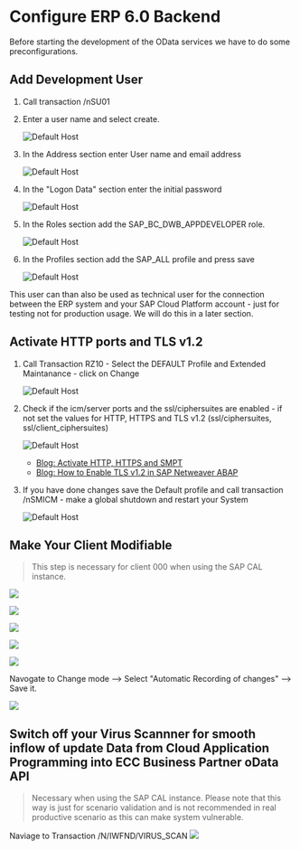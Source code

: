 #   Configure ERP 6.0 Backend

Before starting the development of the OData services we have to do some preconfigurations.

## Add Development User

1. Call transaction /nSU01
2. Enter a user name and select create.
   
   ![Default Host](images/eccsetup-7.png)

3. In the Address section enter User name and email address
   
   ![Default Host](images/eccsetup-8.png)

4. In the "Logon Data" section enter the initial password

   ![Default Host](images/eccsetup-9.png)

5. In the Roles section add the SAP_BC_DWB_APPDEVELOPER role.

   ![Default Host](images/eccsetup-13.png)

6. In the Profiles section add the SAP_ALL profile and press save

   ![Default Host](images/eccsetup-16.png)

This user can than also be used as technical user for the connection between the ERP system and your SAP Cloud Platform account - just for testing not for production usage. We will do this in a later section.

## Activate HTTP ports and TLS v1.2

1. Call Transaction RZ10 - Select the DEFAULT Profile and Extended Maintanance - click on Change

   ![Default Host](images/eccsetup-18.png)

2. Check if the icm/server ports and the ssl/ciphersuites are enabled - if not set the values for HTTP, HTTPS and TLS v1.2 (ssl/ciphersuites, ssl/client_ciphersuites)

   ![Default Host](images/eccsetup-17.png)

    * [Blog: Activate HTTP, HTTPS and SMPT ](https://blogs.sap.com/2014/02/05/how-to-activate-and-define-http-https-smtp-ports-in-any-sap-r3-system/)
    * [Blog: How to Enable TLS v1.2 in SAP Netweaver ABAP](https://blogs.sap.com/2019/11/11/how-to-enable-tls-v1.2-in-sap-netweaver-abap/)

3. If you have done changes save the Default profile and call transaction /nSMICM - make a global shutdown and restart your System
   
   ![Default Host](images/eccsetup-19.png)

## Make Your Client Modifiable
>This step is necessary for client 000 when using the SAP CAL instance.

![](./images/trans1.png)

![](./images/trans2.png)

![](./images/trans3.png)

![](./images/trans4.png)

![](./images/trans5.png)

Navogate to Change mode --> Select "Automatic Recording of changes" --> Save it.

![](./images/trans6.png)

## Switch off your Virus Scannner for smooth inflow of update Data from Cloud Application Programming into ECC Business Partner oData API 

> Necessary when using the SAP CAL instance. Please note that this way is just for scenario validation and is not recommended in real productive scenario as this can make system vulnerable.

Naviage to Transaction /N/IWFND/VIRUS_SCAN
![](images/virus.png)
  